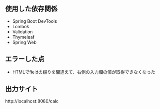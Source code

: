 ## 使用した依存関係
- Spring Boot DevTools
- Lombok
- Validation
- Thymeleaf
- Spring Web

## エラーした点
- HTMLでfieldの綴りを間違えて、右側の入力欄の値が取得できなくなった

## 出力サイト
http://localhost:8080/calc

